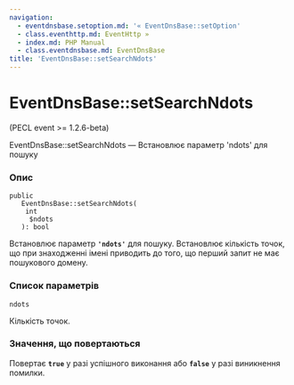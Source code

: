 ```yaml
---
navigation:
  - eventdnsbase.setoption.md: '« EventDnsBase::setOption'
  - class.eventhttp.md: EventHttp »
  - index.md: PHP Manual
  - class.eventdnsbase.md: EventDnsBase
title: 'EventDnsBase::setSearchNdots'
---
```

# EventDnsBase::setSearchNdots

(PECL event >= 1.2.6-beta)

EventDnsBase::setSearchNdots — Встановлює параметр 'ndots' для пошуку

### Опис

```methodsynopsis
public
   EventDnsBase::setSearchNdots(
    int
     $ndots
   ): bool
```

Встановлює параметр **`'ndots'`** для пошуку. Встановлює кількість точок, що при знаходженні імені приводить до того, що перший запит не має пошукового домену.

### Список параметрів

`ndots`

Кількість точок.

### Значення, що повертаються

Повертає **`true`** у разі успішного виконання або **`false`** у разі виникнення помилки.
